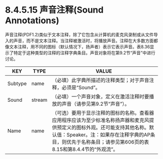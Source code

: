 # 8.4.5.15 声音注释(Sound Annotations)

声音注释(PDF1.2)类似于文本注释，除了它包含从计算机的麦克风录制或从文件导入的声音，而不是文本注释。当注释被激活时，将播放声音。注释在大多数方面都像文本注释，用不同的图标（默认情况下，扬声者）表示它表示声音。表8.36显示了特定于这种类型的注释的注释字典条目。声音对象将在第9.2节“声音”中进行讨论。

| KEY     | TYPE   | VALUE                                                                                                                            |
| ------- | ------ | -------------------------------------------------------------------------------------------------------------------------------- |
| Subtype | name   | （必填）此字典所描述的注释类型；对于声音注释，必须是“Sound”。                                                                                               |
| Sound   | stream | （必填）一个声音对象，定义在激活注释时要播放的声音（请参见第9.2节“声音”）。                                                                                         |
| Name    | name   | （可选）要用于显示注释的图标的名称。查看器应用程序应该为至少标准名称扬声器和麦克风提供预定义的图标外观。还可能支持其他名称。默认值：Speaker。注：如果存在注释字典的AP条目，则优先于名称条目；请参见第606页的表8.15和第8.4.4节的“外观流”。 |
